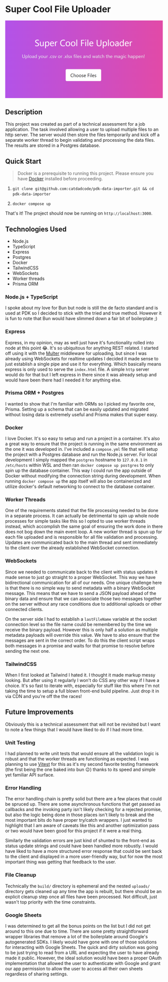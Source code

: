 # Super Cool File Uploader

![](readme-img.png)

## Description

This project was created as part of a technical assessment for a job application. The task involved allowing a user to upload multiple files to an http server. The server would then store the files temporarily and kick off a separate worker thread to begin validating and processing the data files. The results are stored in a Postgres database.

## Quick Start

> Docker is a prerequisite to running this project. Please ensure you have [Docker](https://docker.com) installed before proceeding.

1. `git clone git@github.com:catdadcode/pdk-data-importer.git && cd pdk-data-importer`

2. `docker compose up`

That's it! The project should now be running on `http://localhost:3000`.

## Technologies Used

-  Node.js
-  TypeScript
-  Express
-  Postgres
-  Docker
-  TailwindCSS
-  WebSockets
-  Worker threads
-  Prisma ORM

### Node.js + TypeScript

I spoke about my love for Bun but node is still the de facto standard and is used at PDK so I decided to stick with the tried and true method. However it is fun to note that Bun would have slimmed down a fair bit of boilerplate ;)

### Express

Express, in my opinion, may as well just have it's functionality rolled into node at this point 😂. It's so ubiquitous for anything REST related. I started off using it with the [Multer](https://www.npmjs.com/package/multer) middleware for uploading, but since I was already using WebSockets for realtime updates I decided it made sense to just establish a single pipe and use it for everything. Which basically means express is only used to serve the `index.html` file. A simple `http` server would do for that but I left express in there since it was already setup and would have been there had I needed it for anything else.

### Prisma ORM + Postgres

I wanted to show that I'm familiar with ORMs so I picked my favorite one, Prisma. Setting up a schema that can be easily updated and migrated without losing data is extremely useful and Prisma makes that super easy.

### Docker

I love Docker. It's so easy to setup and run a project in a container. It's also a great way to ensure that the project is running in the same environment as the one it was developed in. I've included a `compose.yml` file that will setup the project with a Postgres database and run the Node.js server. For local development I simply mapped the `postgres` hostname to `127.0.0.1` in `/etc/hosts` within WSL and then ran `docker compose up postgres` to only spin up the database container. This way I could run the app outside of Docker without modifying the connection string during development. When running `docker compose up` the app itself will also be containerized and utilize docker's default networking to connect to the database container.

### Worker Threads

One of the requirements stated that the file processing needed to be done in a separate process. It can actually be detrimental to spin up whole node processes for simple tasks like this so I opted to use worker threads instead, which accomplish the same goal of ensuring the work done in there does not bog down the main event loop. A new worker thread is spun up for each file uploaded and is responsible for all file validation and processing. Updates are communicated back to the main thread and sent immediately to the client over the already established WebSocket connection.

### WebSockets

Since we needed to communicate back to the client with status updates it made sense to just go straight to a proper WebSocket. This way we have bidirectional communication for all of our needs. One unique challenge here is that there is no simple way to send metadata with a binary WebSocket message. This means that we have to send a JSON payload ahead of the binary data and ensure that we can associate those two messages together on the server without any race conditions due to additional uploads or other connected clients.

On the server side I had to establish a `lastFileName` variable at the socket connection level so the file name could be remembered by the time we receive the binary payload. However this is only half a solution as multiple metadata payloads will override this value. We have to also ensure that the messages are sent in the correct order. To do this the client script wraps both messages in a promise and waits for that promise to resolve before sending the next one.

### TailwindCSS

When I first looked at Tailwind I hated it. I thought it made markup messy looking. But after using it regularly I won't do CSS any other way if I have a choice. It's so fast to iterate with, especially for stuff like this where I'm not taking the time to setup a full blown front-end build pipeline. Just drop it in via CDN and you're off the the races!

## Future Improvements

Obviously this is a technical assessment that will not be revisited but I want to note a few things that I would have liked to do if I had more time.

### Unit Testing

I had planned to write unit tests that would ensure all the validation logic is robust and that the worker threads are functioning as expected. I was planning to use [Vitest](https://vitest.dev/) for this as it's my second favorite testing framework (the first being the one baked into bun 😉) thanks to its speed and simple yet familiar API surface.

### Error Handling

The error handling chain is pretty solid but there are a few places that could be spruced up. There are some asynchronous functions that get passed as callbacks and the invoking party isn't likely checking for a rejected promise, but also the logic being done in those places isn't likely to break and the most important bits do have proper try/catch wrappers. I just wanted to highlight that I am aware of caveats like this and another optimization pass or two would have been good for this project if it were a real thing.

Similarly the validation errors are just kind of shunted to the front-end as status update strings and could have been handled more robustly. I would have liked to have a more structured error response that could be sent back to the client and displayed in a more user-friendly way, but for now the most important thing was getting that feedback to the user.

### File Cleanup

Technically the `build/` directory is ephemeral and the nested `uploads/` directory gets cleaned up any time the app is rebuilt, but there should be an explicit cleanup step once all files have been processed. Not difficult, just wasn't top priority with the time constraints.

### Google Sheets

I was determined to get all the bonus points on the list but I did not get around to this one due to time. There are some pretty straightforward wrapper libraries that remove a lot of the boilerplate around Google's autogenerated SDKs. I likely would have gone with one of those solutions for interacting with Google Sheets. The quick and dirty solution was going to be just trying to read from a URL and expecting the user to have already made it public. However, the ideal solution would have been a proper OAuth implementation that allowed the user to authenticate with Google and grant our app permission to allow the user to access all their own sheets regardless of sharing settings.

